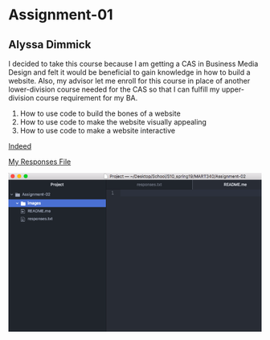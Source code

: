 # Assignment-01
## Alyssa Dimmick

I decided to take this course because I am getting a CAS in Business Media Design and felt it would be beneficial to gain knowledge in how to build a website. Also, my advisor let me enroll for this course in place of another lower-division course needed for the CAS so that I can fulfill my upper-division course requirement for my BA.

1. How to use code to build the bones of a website
2. How to use code to make the website visually appealing
3. How to use code to make a website interactive

[Indeed](https://www.indeed.com/)

[My Responses File](./responses.txt)

![My screenshot](./images/myScreenshot2.png)
